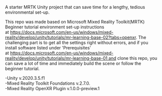 A starter MRTK Unity project that can save time for a lengthy, tedious environmental set-up.

This repo was made based on Microsoft Mixed Reality Toolkit(MRTK) Beginner tutorial environment set-up instructions at https://docs.microsoft.com/en-us/windows/mixed-reality/develop/unity/tutorials/mr-learning-base-02?tabs=openxr. The challenging part is to get all the settings right without errors, and if you install software listed under 'Prerequisites' at https://docs.microsoft.com/en-us/windows/mixed-reality/develop/unity/tutorials/mr-learning-base-01 and clone this repo, you can save a lot of time and immediately build the scene or follow the beginner tutorial.

-Unity v.2020.3.5.f1 <br>
-Mixed Reality Toolkit Foundations v.2.7.0.  <br>
-Mixed Reality OpenXR Plugin v.1.0.0-preview.1  <br>
